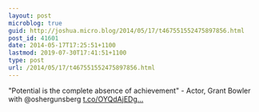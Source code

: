 ```yaml
---
layout: post
microblog: true
guid: http://joshua.micro.blog/2014/05/17/t467551552475897856.html
post_id: 41601
date: 2014-05-17T17:25:51+1100
lastmod: 2019-07-30T17:41:51+1100
type: post
url: /2014/05/17/t467551552475897856.html
---
```

"Potential is the complete absence of achievement" - Actor, Grant Bowler with @oshergunsberg [t.co/OYQdAjEDg...](http://t.co/OYQdAjEDgw)
